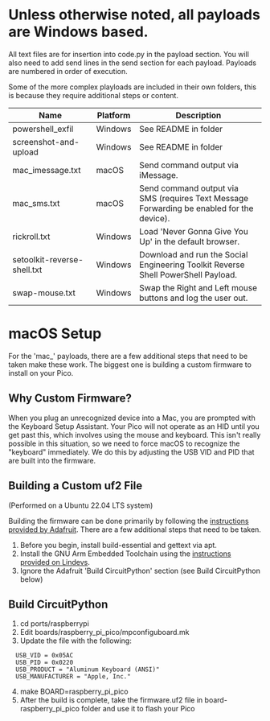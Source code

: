 # Unless otherwise noted, all payloads are Windows based. 

All text files are for insertion into code.py in the payload section. You will also need to add send lines in the send section for each payload. Payloads are numbered in order of execution. 

Some of the more complex playloads are included in their own folders, this is because they require additional steps or content.

| Name                        | Platform | Description                                                                               |
|-----------------------------|----------|-------------------------------------------------------------------------------------------|
| powershell_exfil            | Windows  | See README in folder                                                                      |
| screenshot-and-upload       | Windows  | See README in folder                                                                      |
| mac_imessage.txt            | macOS    | Send command output via iMessage.                                                         |
| mac_sms.txt                 | macOS    | Send command output via SMS (requires Text Message Forwarding be enabled for the device). |
| rickroll.txt                | Windows  | Load 'Never Gonna Give You Up' in the default browser.                                    |
| setoolkit-reverse-shell.txt | Windows  | Download and run the Social Engineering Toolkit Reverse Shell PowerShell Payload.         |
| swap-mouse.txt              | Windows  | Swap the Right and Left mouse buttons and log the user out.                               |

# macOS Setup
For the 'mac_' payloads, there are a few additional steps that need to be taken make these work. The biggest one is building a custom firmware to install on your Pico.

## Why Custom Firmware?

When you plug an unrecognized device into a Mac, you are prompted with the Keyboard Setup Assistant. Your Pico will not operate as an HID until you get past this, which involves using the mouse and keyboard. This isn't really possible in this situation, so we need to force macOS to recognize the "keyboard" immediately. We do this by adjusting the USB VID and PID that are built into the firmware.

## Building a Custom uf2 File
(Performed on a Ubuntu 22.04 LTS system)

Building the firmware can be done primarily by following the [instructions provided by Adafruit](https://learn.adafruit.com/building-circuitpython/build-circuitpython). There are a few additional steps that need to be taken. 

1. Before you begin, install build-essential and gettext via apt. 
2. Install the GNU Arm Embedded Toolchain using the [instructions provided on Lindevs](https://lindevs.com/install-gnu-arm-embedded-toolchain-on-ubuntu).
3. Ignore the Adafruit 'Build CircuitPython' section (see Build CircuitPython below)

## Build CircuitPython

1. cd ports/raspberrypi
2. Edit boards/raspberry_pi_pico/mpconfiguboard.mk
3. Update the file with the following:
```
  USB_VID = 0x05AC
  USB_PID = 0x0220
  USB_PRODUCT = "Aluminum Keyboard (ANSI)"
  USB_MANUFACTURER = "Apple, Inc."
```
4. make BOARD=raspberry_pi_pico
5. After the build is complete, take the firmware.uf2 file in board-raspberry_pi_pico folder and use it to flash your Pico

